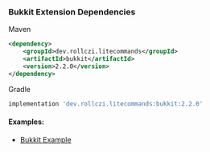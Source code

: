 ### Bukkit Extension Dependencies
Maven
```xml
<dependency>
    <groupId>dev.rollczi.litecommands</groupId>
    <artifactId>bukkit</artifactId>
    <version>2.2.0</version>
</dependency>
```
Gradle
```groovy
implementation 'dev.rollczi.litecommands:bukkit:2.2.0'
```

#### Examples:
- [Bukkit Example](https://github.com/Rollczi/LiteCommands/tree/master/examples/bukkit)
